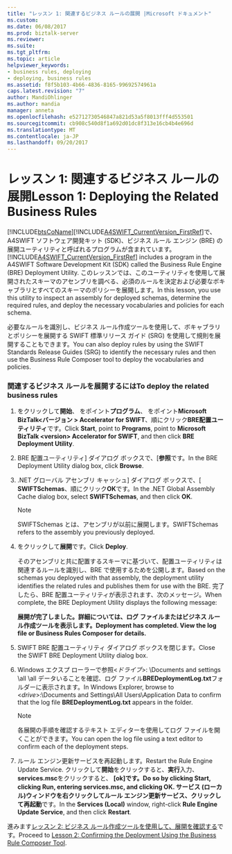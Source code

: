 ```yaml
---
title: "レッスン 1: 関連するビジネス ルールの展開 |Microsoft ドキュメント"
ms.custom: 
ms.date: 06/08/2017
ms.prod: biztalk-server
ms.reviewer: 
ms.suite: 
ms.tgt_pltfrm: 
ms.topic: article
helpviewer_keywords:
- business rules, deploying
- deploying, business rules
ms.assetid: f8f5b103-4b66-4836-8165-99692574961a
caps.latest.revision: "7"
author: MandiOhlinger
ms.author: mandia
manager: anneta
ms.openlocfilehash: e52712730546847a821d53a5f8013fff4d553501
ms.sourcegitcommit: cb908c540d8f1a692d01dc8f313e16cb4b4e696d
ms.translationtype: MT
ms.contentlocale: ja-JP
ms.lasthandoff: 09/20/2017
---
```

# <a name="lesson-1-deploying-the-related-business-rules"></a><span data-ttu-id="85013-102">レッスン 1: 関連するビジネス ルールの展開</span><span class="sxs-lookup"><span data-stu-id="85013-102">Lesson 1: Deploying the Related Business Rules</span></span>
[!INCLUDE[btsCoName](../../includes/btsconame-md.md)]<span data-ttu-id="85013-103">[!INCLUDE[A4SWIFT_CurrentVersion_FirstRef](../../includes/a4swift-currentversion-firstref-md.md)]で、A4SWIFT ソフトウェア開発キット (SDK)、ビジネス ルール エンジン (BRE) の展開ユーティリティと呼ばれるプログラムが含まれています。</span><span class="sxs-lookup"><span data-stu-id="85013-103"> [!INCLUDE[A4SWIFT_CurrentVersion_FirstRef](../../includes/a4swift-currentversion-firstref-md.md)] includes a program in the A4SWIFT Software Development Kit (SDK) called the Business Rule Engine (BRE) Deployment Utility.</span></span> <span data-ttu-id="85013-104">このレッスンでは、このユーティリティを使用して展開されたスキーマのアセンブリを調べる、必須のルールを決定および必要なボキャブラリとすべてのスキーマのポリシーを展開します。</span><span class="sxs-lookup"><span data-stu-id="85013-104">In this lesson, you use this utility to inspect an assembly for deployed schemas, determine the required rules, and deploy the necessary vocabularies and policies for each schema.</span></span>  
  
 <span data-ttu-id="85013-105">必要なルールを識別し、ビジネス ルール作成ツールを使用して、ボキャブラリとポリシーを展開する SWIFT 標準リリース ガイド (SRG) を使用して規則を展開することもできます。</span><span class="sxs-lookup"><span data-stu-id="85013-105">You can also deploy rules by using the SWIFT Standards Release Guides (SRG) to identify the necessary rules and then use the Business Rule Composer tool to deploy the vocabularies and policies.</span></span>  
  
### <a name="to-deploy-the-related-business-rules"></a><span data-ttu-id="85013-106">関連するビジネス ルールを展開するには</span><span class="sxs-lookup"><span data-stu-id="85013-106">To deploy the related business rules</span></span>  
  
1.  <span data-ttu-id="85013-107">をクリックして**開始**、 をポイント**プログラム**、 をポイント**Microsoft BizTalk\<バージョン > Accelerator for SWIFT**、順にクリック**BRE配置ユーティリティ**です。</span><span class="sxs-lookup"><span data-stu-id="85013-107">Click **Start**, point to **Programs**, point to **Microsoft BizTalk \<version> Accelerator for SWIFT**, and then click **BRE Deployment Utility**.</span></span>  
  
2.  <span data-ttu-id="85013-108">BRE 配置ユーティリティ] ダイアログ ボックスで、[**参照**です。</span><span class="sxs-lookup"><span data-stu-id="85013-108">In the BRE Deployment Utility dialog box, click **Browse**.</span></span>  
  
3.  <span data-ttu-id="85013-109">.NET グローバル アセンブリ キャッシュ] ダイアログ ボックスで、[ **SWIFTSchemas**、順にクリック**OK**です。</span><span class="sxs-lookup"><span data-stu-id="85013-109">In the .NET Global Assembly Cache dialog box, select **SWIFTSchemas**, and then click **OK**.</span></span>  
  
    > [!NOTE]
    >  <span data-ttu-id="85013-110">SWIFTSchemas とは、アセンブリが以前に展開します。</span><span class="sxs-lookup"><span data-stu-id="85013-110">SWIFTSchemas refers to the assembly you previously deployed.</span></span>  
  
4.  <span data-ttu-id="85013-111">をクリックして**展開**です。</span><span class="sxs-lookup"><span data-stu-id="85013-111">Click **Deploy**.</span></span>  
  
     <span data-ttu-id="85013-112">そのアセンブリと共に配置するスキーマに基づいて、配置ユーティリティは関連するルールを識別し、BRE で使用するためを公開します。</span><span class="sxs-lookup"><span data-stu-id="85013-112">Based on the schemas you deployed with that assembly, the deployment utility identifies the related rules and publishes them for use with the BRE.</span></span> <span data-ttu-id="85013-113">完了したら、BRE 配置ユーティリティが表示されます、次のメッセージ。</span><span class="sxs-lookup"><span data-stu-id="85013-113">When complete, the BRE Deployment Utility displays the following message:</span></span>  
  
     <span data-ttu-id="85013-114">**展開が完了しました。詳細については、ログ ファイルまたはビジネス ルール作成ツールを表示します。**</span><span class="sxs-lookup"><span data-stu-id="85013-114">**Deployment has completed. View the log file or Business Rules Composer for details.**</span></span>  
  
5.  <span data-ttu-id="85013-115">SWIFT BRE 配置ユーティリティ ダイアログ ボックスを閉じます。</span><span class="sxs-lookup"><span data-stu-id="85013-115">Close the SWIFT BRE Deployment Utility dialog box.</span></span>  
  
6.  <span data-ttu-id="85013-116">Windows エクスプ ローラーで参照\<*ドライブ*>: \Documents and settings \all \all データいることを確認、ログ ファイル**BREDeploymentLog.txt**フォルダーに表示されます。</span><span class="sxs-lookup"><span data-stu-id="85013-116">In Windows Explorer, browse to \<*drive*>:\Documents and Settings\All Users\Application Data to confirm that the log file **BREDeploymentLog.txt** appears in the folder.</span></span>  
  
    > [!NOTE]
    >  <span data-ttu-id="85013-117">各展開の手順を確認するテキスト エディターを使用してログ ファイルを開くことができます。</span><span class="sxs-lookup"><span data-stu-id="85013-117">You can open the log file using a text editor to confirm each of the deployment steps.</span></span>  
  
7.  <span data-ttu-id="85013-118">ルール エンジン更新サービスを再起動します。</span><span class="sxs-lookup"><span data-stu-id="85013-118">Restart the Rule Engine Update Service.</span></span> <span data-ttu-id="85013-119">クリックして**開始**をクリックすると、**実行**入力、 **services.msc**をクリックすると、 **[ok]**です。</span><span class="sxs-lookup"><span data-stu-id="85013-119">Do so by clicking **Start**, clicking **Run**, entering **services.msc**, and clicking **OK**.</span></span> <span data-ttu-id="85013-120">**サービス (ローカル)**ウィンドウを右クリックして**ルール エンジン更新サービス**、クリックして**再起動**です。</span><span class="sxs-lookup"><span data-stu-id="85013-120">In the **Services (Local)** window, right-click **Rule Engine Update Service**, and then click **Restart**.</span></span>  
  
 <span data-ttu-id="85013-121">進みます[レッスン 2: ビジネス ルール作成ツールを使用して、展開を確認する](../../adapters-and-accelerators/accelerator-swift/lesson-2-confirming-the-deployment-using-the-business-rule-composer-tool.md)です。</span><span class="sxs-lookup"><span data-stu-id="85013-121">Proceed to [Lesson 2: Confirming the Deployment Using the Business Rule Composer Tool](../../adapters-and-accelerators/accelerator-swift/lesson-2-confirming-the-deployment-using-the-business-rule-composer-tool.md).</span></span>